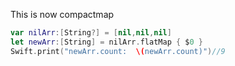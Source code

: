 This is now compactmap

```swift
var nilArr:[String?] = [nil,nil,nil]
let newArr:[String] = nilArr.flatMap { $0 }
Swift.print("newArr.count:  \(newArr.count)")//9
```
